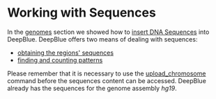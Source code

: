 # Working with Sequences

In the [genomes](../02-data-types/02-04-genomes.md) section we showed how to [insert DNA Sequences](http://deepblue.mpi-inf.mpg.de/api.php#api-upload_chromosome) into DeepBlue.
DeepBlue offers two means of dealing with sequences:
 * [obtaining the regions' sequences](06-01-obtaining-region-sequences.md)
 * [finding and counting patterns](06-02-patterns.md)

Please remember that it is necessary to use the [upload_chromosome](http://deepblue.mpi-inf.mpg.de/api.php#api-upload_chromosome) command before the sequences content can be accessed. DeepBlue already has the sequences for the genome assembly *hg19*.
